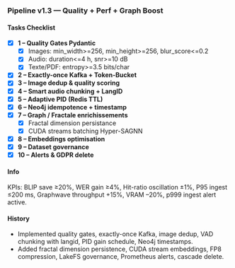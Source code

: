 ### Pipeline v1.3 — Quality + Perf + Graph Boost

#### Tasks Checklist

- [x] **1 – Quality Gates Pydantic**
  - [x] Images: min_width>=256, min_height>=256, blur_score<=0.2
  - [x] Audio: duration<=4 h, snr>=10 dB
  - [x] Texte/PDF: entropy>=3.5 bits/char
- [x] **2 – Exactly-once Kafka + Token-Bucket**
- [x] **3 – Image dedup & quality scoring**
- [x] **4 – Smart audio chunking + LangID**
- [x] **5 – Adaptive PID (Redis TTL)**
- [x] **6 – Neo4j idempotence + timestamp**
- [x] **7 – Graph / Fractale enrichissements**
  - [x] Fractal dimension persistance
  - [x] CUDA streams batching Hyper-SAGNN
- [x] **8 – Embeddings optimisation**
- [x] **9 – Dataset governance**
- [x] **10 – Alerts & GDPR delete**

#### Info
KPIs: BLIP save ≥20%, WER gain ≥4%, Hit-ratio oscillation ±1%, P95 ingest ≤200 ms, Graphwave throughput +15%, VRAM –20%, p999 ingest alert active.

#### History
- Implemented quality gates, exactly-once Kafka, image dedup, VAD chunking with langid, PID gain schedule, Neo4j timestamps.
- Added fractal dimension persistence, CUDA stream embeddings, FP8 compression, LakeFS governance, Prometheus alerts, cascade delete.
